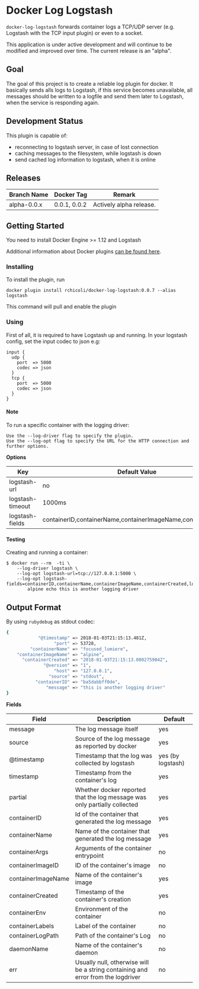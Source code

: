 # Docker Log Logstash

`docker-log-logstash` forwards container logs a TCP/UDP server  (e.g. Logstash with the TCP input plugin) or even to a socket.

This application is under active development and will continue to be modified and improved over time. The current release is an "alpha".

## Goal

The goal of this project is to create a reliable log plugin for docker.
It basically sends alls logs to Logstash, if this service becomes unavailable, all messages should be written to a logfile and send them later to Logstash, when the service is responding again.

## Development Status

This plugin is capable of:
  * reconnecting to logstash server, in case of lost connection
  * caching messages to the filesystem, while logstash is down
  * send cached log information to logstash, when it is online

## Releases

| Branch Name | Docker Tag | Remark |
| ----------- | ---------- | ------ |
| alpha-0.0.x    | 0.0.1, 0.0.2   | Actively alpha release. |

## Getting Started

You need to install Docker Engine >= 1.12 and Logstash

Additional information about Docker plugins [can be found here](https://docs.docker.com/engine/extend/plugins_logging/).

### Installing

To install the plugin, run

    docker plugin install rchicoli/docker-log-logstash:0.0.7 --alias logstash

This command will pull and enable the plugin

### Using

First of all, it is required to have Logstash up and running. In your logstash config, set the input codec to json e.g:

```
input {
  udp {
    port  => 5000
    codec => json
  }
  tcp {
    port  => 5000
    codec => json
  }
}
```

#### Note

To run a specific container with the logging driver:

    Use the --log-driver flag to specify the plugin.
    Use the --log-opt flag to specify the URL for the HTTP connection and further options.

**Options**

| Key | Default Value | Required | Examples |
| --- | ------------- | -------- | ------- |
| logstash-url   | no     | yes | tcp://127.0.0.1:5000, udp://127.0.0.1:5000 |
| logstash-timeout | 1000ms | no | 1, 10, 1000 in ms |
| logstash-fields | containerID,containerName,containerImageName,containerCreated | no | containerID,containerLabels,containerEnv |

#### Testing

Creating and running a container:

    $ docker run --rm  -ti \
        --log-driver logstash \
        --log-opt logstash-url=tcp://127.0.0.1:5000 \
        --log-opt logstash-fields=containerID,containerName,containerImageName,containerCreated,logPath
            alpine echo this is another logging driver

## Output Format

By using `rubydebug` as stdout codec:

```bash
{
            "@timestamp" => 2018-01-03T21:15:13.481Z,
                  "port" => 53728,
         "containerName" => "focused_lumiere",
    "containerImageName" => "alpine",
      "containerCreated" => "2018-01-03T21:15:13.080275904Z",
              "@version" => "1",
                  "host" => "127.0.0.1",
                "source" => "stdout",
           "containerID" => "ba5dabbff0de",
               "message" => "this is another logging driver"
}
```

**Fields**

| Field | Description | Default |
| ----- | ----------- | ------- |
| message  | The log message itself | yes |
| source | Source of the log message as reported by docker | yes |
| @timestamp | Timestamp that the log was collected by logstash | yes (by logstash) |
| timestamp | Timestamp from the container's log | yes |
| partial | Whether docker reported that the log message was only partially collected | yes |
| containerID | Id of the container that generated the log message | yes |
| containerName | Name of the container that generated the log message | yes |
| containerArgs | Arguments of the container entrypoint | no |
| containerImageID | ID of the container's image | no |
| containerImageName | Name of the container's image | yes |
| containerCreated | Timestamp of the container's creation | yes |
| containerEnv | Environment of the container | no |
| containerLabels | Label of the container | no |
| containerLogPath | Path of the container's Log | no |
| daemonName | Name of the container's daemon | no |
| err | Usually null, otherwise will be a string containing and error from the logdriver | no |